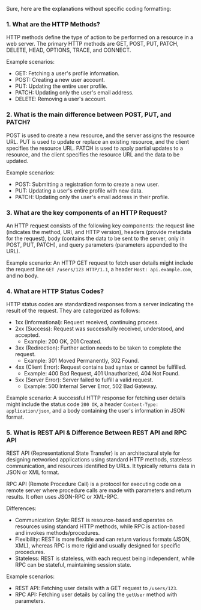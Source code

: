Sure, here are the explanations without specific coding formatting:

### 1. What are the HTTP Methods?

HTTP methods define the type of action to be performed on a resource in a web server. The primary HTTP methods are GET, POST, PUT, PATCH, DELETE, HEAD, OPTIONS, TRACE, and CONNECT.

Example scenarios:
- GET: Fetching a user's profile information.
- POST: Creating a new user account.
- PUT: Updating the entire user profile.
- PATCH: Updating only the user's email address.
- DELETE: Removing a user's account.

### 2. What is the main difference between POST, PUT, and PATCH?

POST is used to create a new resource, and the server assigns the resource URL. PUT is used to update or replace an existing resource, and the client specifies the resource URL. PATCH is used to apply partial updates to a resource, and the client specifies the resource URL and the data to be updated.

Example scenarios:
- POST: Submitting a registration form to create a new user.
- PUT: Updating a user's entire profile with new data.
- PATCH: Updating only the user's email address in their profile.

### 3. What are the key components of an HTTP Request?

An HTTP request consists of the following key components: the request line (indicates the method, URI, and HTTP version), headers (provide metadata for the request), body (contains the data to be sent to the server, only in POST, PUT, PATCH), and query parameters (parameters appended to the URL).

Example scenario:
An HTTP GET request to fetch user details might include the request line `GET /users/123 HTTP/1.1`, a header `Host: api.example.com`, and no body.

### 4. What are HTTP Status Codes?

HTTP status codes are standardized responses from a server indicating the result of the request. They are categorized as follows:
- 1xx (Informational): Request received, continuing process.
- 2xx (Success): Request was successfully received, understood, and accepted.
  - Example: 200 OK, 201 Created.
- 3xx (Redirection): Further action needs to be taken to complete the request.
  - Example: 301 Moved Permanently, 302 Found.
- 4xx (Client Error): Request contains bad syntax or cannot be fulfilled.
  - Example: 400 Bad Request, 401 Unauthorized, 404 Not Found.
- 5xx (Server Error): Server failed to fulfill a valid request.
  - Example: 500 Internal Server Error, 502 Bad Gateway.

Example scenario:
A successful HTTP response for fetching user details might include the status code `200 OK`, a header `Content-Type: application/json`, and a body containing the user's information in JSON format.

### 5. What is REST API & Difference Between REST API and RPC API

REST API (Representational State Transfer) is an architectural style for designing networked applications using standard HTTP methods, stateless communication, and resources identified by URLs. It typically returns data in JSON or XML format.

RPC API (Remote Procedure Call) is a protocol for executing code on a remote server where procedure calls are made with parameters and return results. It often uses JSON-RPC or XML-RPC.

Differences:
- Communication Style: REST is resource-based and operates on resources using standard HTTP methods, while RPC is action-based and invokes methods/procedures.
- Flexibility: REST is more flexible and can return various formats (JSON, XML), whereas RPC is more rigid and usually designed for specific procedures.
- Stateless: REST is stateless, with each request being independent, while RPC can be stateful, maintaining session state.

Example scenarios:
- REST API: Fetching user details with a GET request to `/users/123`.
- RPC API: Fetching user details by calling the `getUser` method with parameters.

